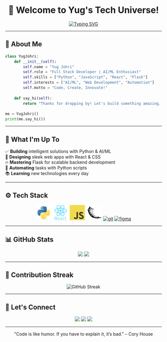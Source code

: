 <div align="center">
  
# 🚀 Welcome to Yug's Tech Universe!

[![Typing SVG](https://readme-typing-svg.herokuapp.com?font=Fira+Code&size=25&duration=3000&pause=1000&color=00F7E4&random=false&width=435&lines=Python+Developer;AI%2FML+Enthusiast;Full+Stack+Developer;Problem+Solver)](https://git.io/typing-svg)

</div>

---

## 🎯 About Me
```python
class YugJohri:
    def __init__(self):
        self.name = "Yug Johri"
        self.role = "Full Stack Developer | AI/ML Enthusiast"
        self.skills = ["Python", "JavaScript", "React", "Flask"]
        self.interests = ["AI/ML", "Web Development", "Automation"]
        self.motto = "Code, Create, Innovate!"

    def say_hi(self):
        return "Thanks for dropping by! Let's build something amazing. 🚀"

me = YugJohri()
print(me.say_hi())
```

---

## 🌟 What I'm Up To
✅ **Building** intelligent solutions with Python & AI/ML  
🎨 **Designing** sleek web apps with React & CSS  
🔥 **Mastering** Flask for scalable backend development  
🤖 **Automating** tasks with Python scripts  
📚 **Learning** new technologies every day  

---

## ⚙️ Tech Stack
<div align="center">
<a href="https://python.org"><img src="https://raw.githubusercontent.com/devicons/devicon/master/icons/python/python-original.svg" alt="python" width="50" height="50"/></a>
<a href="https://react.dev/"><img src="https://raw.githubusercontent.com/devicons/devicon/master/icons/react/react-original-wordmark.svg" alt="react" width="50" height="50"/></a>
<a href="https://developer.mozilla.org/en-US/docs/Web/JavaScript"><img src="https://raw.githubusercontent.com/devicons/devicon/master/icons/javascript/javascript-original.svg" alt="javascript" width="50" height="50"/></a>
<a href="https://flask.palletsprojects.com/"><img src="https://raw.githubusercontent.com/devicons/devicon/master/icons/flask/flask-original.svg" alt="flask" width="50" height="50"/></a>
<a href="https://git-scm.com/"><img src="https://www.vectorlogo.zone/logos/git-scm/git-scm-icon.svg" alt="git" width="50" height="50"/></a>
<a href="https://figma.com"><img src="https://www.vectorlogo.zone/logos/figma/figma-icon.svg" alt="figma" width="50" height="50"/></a>
</div>

---

## 📊 GitHub Stats
<div align="center">
  <img height="180em" src="https://github-readme-stats.vercel.app/api?username=Mystic-commits&show_icons=true&theme=tokyonight&count_private=true"/>
  <img height="180em" src="https://github-readme-stats.vercel.app/api/top-langs/?username=Mystic-commits&layout=compact&theme=tokyonight"/>
</div>

---

## 🚀 Contribution Streak
<div align="center">
  <img src="https://github-readme-streak-stats.herokuapp.com/?user=Mystic-commits&theme=tokyonight" alt="GitHub Streak"/>
</div>

---

## 🤝 Let's Connect
<p align="center">
  <a href="https://github.com/Mystic-commits"><img src="https://img.shields.io/badge/GitHub-333?style=for-the-badge&logo=github"/></a>
  <a href="https://www.linkedin.com/in/yugjohri"><img src="https://img.shields.io/badge/LinkedIn-0077B5?style=for-the-badge&logo=linkedin"/></a>
  <a href="mailto:yugjohri@example.com"><img src="https://img.shields.io/badge/Email-D14836?style=for-the-badge&logo=gmail"/></a>
</p>

---

<p align="center">"Code is like humor. If you have to explain it, it’s bad." – Cory House</p>
